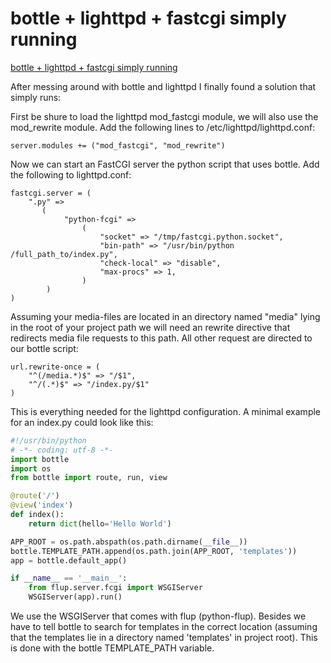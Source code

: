 # bottle + lighttpd + fastcgi simply running

[bottle + lighttpd + fastcgi simply running](http://notionbox.de/detail/3/)

After messing around with bottle and lighttpd I finally found a solution that simply runs:

First be shure to load the lighttpd mod_fastcgi module, we will also use the mod_rewrite module. Add the following lines to /etc/lighttpd/lighttpd.conf:
```
server.modules += ("mod_fastcgi", "mod_rewrite")
```
Now we can start an FastCGI server the python script that uses bottle. Add the following to lighttpd.conf:
```
fastcgi.server = (
    ".py" =>
       (
            "python-fcgi" =>
                (
                    "socket" => "/tmp/fastcgi.python.socket",
                    "bin-path" => "/usr/bin/python /full_path_to/index.py",
                    "check-local" => "disable",
                    "max-procs" => 1,
                )
        )
)
```
Assuming your media-files are located in an directory named "media" lying in the root of your project path we will need an rewrite directive that redirects media file requests to this path. All other request are directed to our bottle script:
```
url.rewrite-once = (
    "^(/media.*)$" => "/$1",
    "^/(.*)$" => "/index.py/$1"
)
```
This is everything needed for the lighttpd configuration. A minimal example for an index.py could look like this:
```python
#!/usr/bin/python
# -*- coding: utf-8 -*-
import bottle
import os
from bottle import route, run, view

@route('/')
@view('index')
def index():
    return dict(hello='Hello World')

APP_ROOT = os.path.abspath(os.path.dirname(__file__))
bottle.TEMPLATE_PATH.append(os.path.join(APP_ROOT, 'templates'))
app = bottle.default_app()

if __name__ == '__main__':
    from flup.server.fcgi import WSGIServer
    WSGIServer(app).run()
```
We use the WSGIServer that comes with flup (python-flup). Besides we have to tell bottle to search for templates in the correct location (assuming that the templates lie in a directory named 'templates' in project root). This is done with the bottle TEMPLATE_PATH variable.

